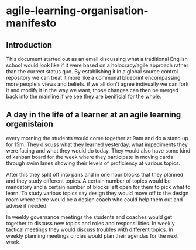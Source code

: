 # agile-learning-organisation-manifesto

## Introduction

This document started out as an email discussing what a traditional English school would look like if it were based on a holocracy/agile approach rather than the currect status quo. By establishing it in a global source control repository we can treat it more like a communal blueprint encompassing more people's views and beliefs. if we all don't agree indivually we can fork it and modify it in the way we want, those changes can then be merged back into the mainline if we see they are benificial for the whole.

## A day in the life of a learner at an agile learning organistaion

every morning the students would come together at 9am and do a stand up for 15m. They discuss what they learned yesterday, what impediments they were facing and what they would do today. They would also have some kind of kanban board for the week where they participate in moving cards through swim lanes showing their levels of proficiency at various topics.

After this they split off into pairs and in one hour blocks that they planned and they study different topics. A certain number of topics would be mandatory and a certain number of blocks left open for them to pick what to learn. To study various topics say design they would move off to the design room where there would be a design coach who could help them out and advise if needed.

In  weekly governance meetings the students and coaches would get together to discuss new topics and roles and responsiilities. In weekly tactical meetings they would discuss troubles with different topics. In weekly planning meetings circles would plan their agendas for the next week.
